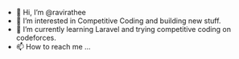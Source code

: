 - 👋 Hi, I’m @ravirathee
- 👀 I’m interested in Competitive Coding and building new stuff.
- 🌱 I’m currently learning Laravel and trying competitive coding on codeforces.
- 📫 How to reach me ...

<!---
ravirathee/ravirathee is a ✨ special ✨ repository because its `README.md` (this file) appears on your GitHub profile.
You can click the Preview link to take a look at your changes.
--->
